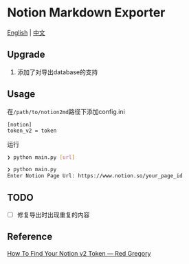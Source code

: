 # Notion Markdown Exporter

[English](README/README.md) | [中文](README.md)

## Upgrade

1. 添加了对导出database的支持

## Usage 

在`/path/to/notion2md`路径下添加config.ini

```
[notion]
token_v2 = token
```
运行
```sh
❯ python main.py [url]
```
```sh
❯ python main.py
Enter Notion Page Url: https://www.notion.so/your_page_id
```

## TODO

- [ ] 修复导出时出现重复的内容

## Reference

[How To Find Your Notion v2 Token — Red Gregory](https://www.redgregory.com/notion/2020/6/15/9zuzav95gwzwewdu1dspweqbv481s5)